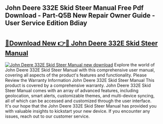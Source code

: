 ## John Deere 332E Skid Steer Manual Free Pdf Download - Part-Q5B New Repair Owner Guide - User Service Edition Bdiay

# <h2><a href="http://bc9109.oget.top/?id=John+Deere+332E+Skid+Steer+Manual">🔗Download New 👉🔴 John Deere 332E Skid Steer Manual</a></h2>

[![John Deere 332E Skid Steer Manual new download](https://i.imgur.com/5g1atiW.png)](http://bc9109.oget.top/?id=John+Deere+332E+Skid+Steer+Manual)
Explore the world of John Deere 332E Skid Steer Manual with this comprehensive user manual, covering all aspects of the product's features and functionality. Please Review the Warranty Information John Deere 332E Skid Steer Manual This product is covered by a comprehensive warranty. John Deere 332E Skid Steer Manual comes with an array of advanced features, including geolocation, smart alerts, customizable themes, and multi-device syncing, all of which can be accessed and customized through the user interface. It's our hope that the John Deere 332E Skid Steer Manual has provided you with valuable insights to kickstart your new device. If you encounter any issues, reach out to our customer service.
